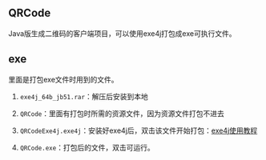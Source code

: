 ## QRCode

Java版生成二维码的客户端项目，可以使用exe4j打包成exe可执行文件。

## exe

里面是打包exe文件时用到的文件。

1. `exe4j_64b_jb51.rar`：解压后安装到本地

2. `QRCode`：里面有打包时所需的资源文件，因为资源文件打包不进去

3. `QRCodeExe4j.exe4j`：安装好exe4j后，双击该文件开始打包：[exe4j使用教程](https://www.cnblogs.com/icewee/articles/2073203.html)

4. `QRCode.exe`：打包后的文件，双击可运行。

   ​

